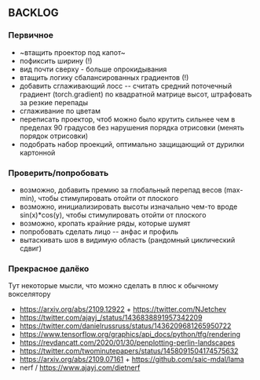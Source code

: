 ## BACKLOG

### Первичное
* ~втащить проектор под капот~
* пофиксить ширину (!)
* вид почти сверху - больше опрокидывания
* втащить логику сбалансированных градиентов (!)
* добавить сглаживающий лосс -- считать средний поточечный градиент (torch.gradient) по квадратной матрице высот, штрафовать за резкие перепады
* сглаживание по цветам
* переписать проектор, чтоб можно было крутить сильнее чем в пределах 90 градусов без нарушения порядка отрисовки (менять порядок отрисовки)
* подобрать набор проекций, оптимально защищающий от дурилки картонной 

### Проверить/попробовать
* возможно, добавить премию за глобальный перепад весов (max-min), чтобы стимулировать отойти от плоского
* возможно, инициализировать высоты изначально чем-то вроде sin(x)*cos(y), чтобы стимулировать отойти от плоского
* возможно, кропать крайние ряды, которые шумят
* попробовать сделать лицо -- анфас и профиль
* вытаскивать шов в видимую область (рандомный циклический сдвиг)

### Прекрасное далёко
Тут некоторые мысли, что можно сделать в плюс к обычному вокселятору
* https://arxiv.org/abs/2109.12922 + https://twitter.com/NJetchev
* https://twitter.com/ajayj_/status/1436838891957342209
* https://twitter.com/danielrussruss/status/1436209681265950722
* https://www.tensorflow.org/graphics/api_docs/python/tfg/rendering
* https://revdancatt.com/2020/01/30/penplotting-perlin-landscapes
* https://twitter.com/twominutepapers/status/1458091504174575632
* https://arxiv.org/abs/2109.07161 + https://github.com/saic-mdal/lama
* nerf / https://www.ajayj.com/dietnerf
